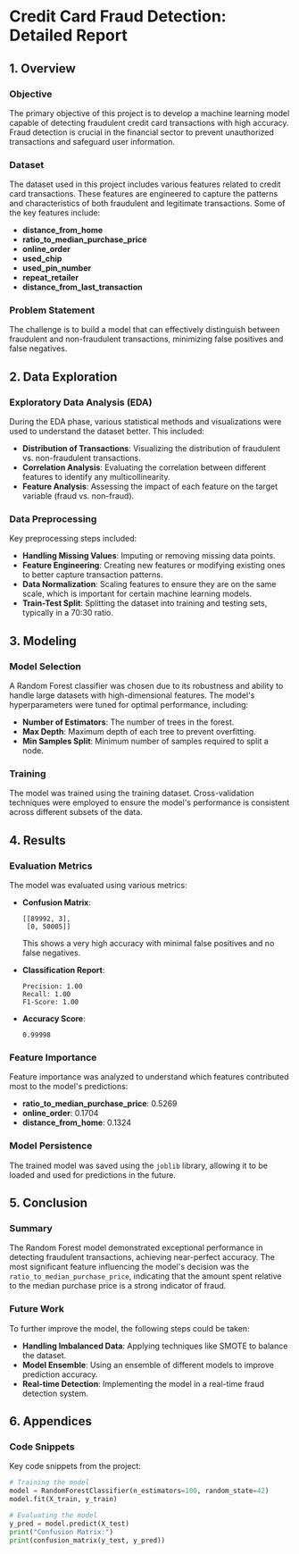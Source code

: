 # Credit Card Fraud Detection: Detailed Report

## 1. Overview
### Objective
The primary objective of this project is to develop a machine learning model capable of detecting fraudulent credit card transactions with high accuracy. Fraud detection is crucial in the financial sector to prevent unauthorized transactions and safeguard user information.

### Dataset
The dataset used in this project includes various features related to credit card transactions. These features are engineered to capture the patterns and characteristics of both fraudulent and legitimate transactions. Some of the key features include:
- **distance_from_home**
- **ratio_to_median_purchase_price**
- **online_order**
- **used_chip**
- **used_pin_number**
- **repeat_retailer**
- **distance_from_last_transaction**

### Problem Statement
The challenge is to build a model that can effectively distinguish between fraudulent and non-fraudulent transactions, minimizing false positives and false negatives.

## 2. Data Exploration
### Exploratory Data Analysis (EDA)
During the EDA phase, various statistical methods and visualizations were used to understand the dataset better. This included:
- **Distribution of Transactions**: Visualizing the distribution of fraudulent vs. non-fraudulent transactions.
- **Correlation Analysis**: Evaluating the correlation between different features to identify any multicollinearity.
- **Feature Analysis**: Assessing the impact of each feature on the target variable (fraud vs. non-fraud).

### Data Preprocessing
Key preprocessing steps included:
- **Handling Missing Values**: Imputing or removing missing data points.
- **Feature Engineering**: Creating new features or modifying existing ones to better capture transaction patterns.
- **Data Normalization**: Scaling features to ensure they are on the same scale, which is important for certain machine learning models.
- **Train-Test Split**: Splitting the dataset into training and testing sets, typically in a 70:30 ratio.

## 3. Modeling
### Model Selection
A Random Forest classifier was chosen due to its robustness and ability to handle large datasets with high-dimensional features. The model's hyperparameters were tuned for optimal performance, including:
- **Number of Estimators**: The number of trees in the forest.
- **Max Depth**: Maximum depth of each tree to prevent overfitting.
- **Min Samples Split**: Minimum number of samples required to split a node.

### Training
The model was trained using the training dataset. Cross-validation techniques were employed to ensure the model's performance is consistent across different subsets of the data.

## 4. Results
### Evaluation Metrics
The model was evaluated using various metrics:
- **Confusion Matrix**: 
  ```
  [[89992, 3],
   [0, 50005]]
  ```
  This shows a very high accuracy with minimal false positives and no false negatives.
  
- **Classification Report**:
  ```
  Precision: 1.00
  Recall: 1.00
  F1-Score: 1.00
  ```

- **Accuracy Score**:
  ```
  0.99998
  ```

### Feature Importance
Feature importance was analyzed to understand which features contributed most to the model's predictions:
- **ratio_to_median_purchase_price**: 0.5269
- **online_order**: 0.1704
- **distance_from_home**: 0.1324

### Model Persistence
The trained model was saved using the `joblib` library, allowing it to be loaded and used for predictions in the future.

## 5. Conclusion
### Summary
The Random Forest model demonstrated exceptional performance in detecting fraudulent transactions, achieving near-perfect accuracy. The most significant feature influencing the model's decision was the `ratio_to_median_purchase_price`, indicating that the amount spent relative to the median purchase price is a strong indicator of fraud.

### Future Work
To further improve the model, the following steps could be taken:
- **Handling Imbalanced Data**: Applying techniques like SMOTE to balance the dataset.
- **Model Ensemble**: Using an ensemble of different models to improve prediction accuracy.
- **Real-time Detection**: Implementing the model in a real-time fraud detection system.

## 6. Appendices
### Code Snippets
Key code snippets from the project:
```python
# Training the model
model = RandomForestClassifier(n_estimators=100, random_state=42)
model.fit(X_train, y_train)

# Evaluating the model
y_pred = model.predict(X_test)
print("Confusion Matrix:")
print(confusion_matrix(y_test, y_pred))
```
